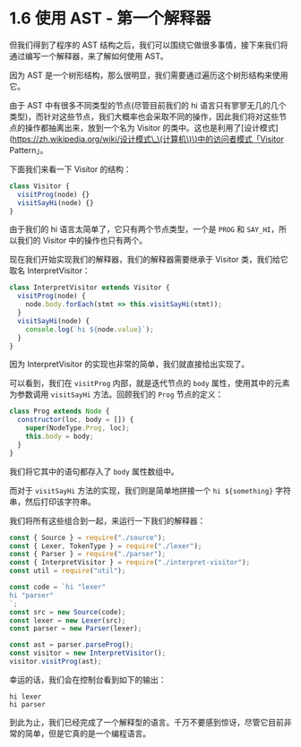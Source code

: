 # 1.6 使用 AST - 第一个解释器

但我们得到了程序的 AST 结构之后，我们可以围绕它做很多事情，接下来我们将通过编写一个解释器，来了解如何使用 AST。

因为 AST 是一个树形结构，那么很明显，我们需要通过遍历这个树形结构来使用它。

由于 AST 中有很多不同类型的节点\(尽管目前我们的 hi 语言只有寥寥无几的几个类型\)，而针对这些节点，我们大概率也会采取不同的操作，因此我们将对这些节点的操作都抽离出来，放到一个名为 Visitor 的类中。这也是利用了\[设计模式\]\([https://zh.wikipedia.org/wiki/设计模式\_\(计算机\)\)中的访问者模式「Visitor](https://zh.wikipedia.org/wiki/设计模式_%28计算机%29%29中的访问者模式「Visitor) Pattern」。

下面我们来看一下 Visitor 的结构：

```javascript
class Visitor {
  visitProg(node) {}
  visitSayHi(node) {}
}
```

由于我们的 hi 语言太简单了，它只有两个节点类型，一个是 `PROG` 和 `SAY_HI`，所以我们的 Visitor 中的操作也只有两个。

现在我们开始实现我们的解释器，我们的解释器需要继承于 Visitor 类，我们给它取名 InterpretVisitor：

```javascript
class InterpretVisitor extends Visitor {
  visitProg(node) {
    node.body.forEach(stmt => this.visitSayHi(stmt));
  }
  visitSayHi(node) {
    console.log(`hi ${node.value}`);
  }
}
```

因为 InterpretVisitor 的实现也非常的简单，我们就直接给出实现了。

可以看到，我们在 `visitProg` 内部，就是迭代节点的 `body` 属性，使用其中的元素为参数调用 `visitSayHi` 方法。回顾我们的 `Prog` 节点的定义：

```javascript
class Prog extends Node {
  constructor(loc, body = []) {
    super(NodeType.Prog, loc);
    this.body = body;
  }
}
```

我们将它其中的语句都存入了 `body` 属性数组中。

而对于 `visitSayHi` 方法的实现，我们则是简单地拼接一个 `hi ${something}` 字符串，然后打印该字符串。

我们将所有这些组合到一起，来运行一下我们的解释器：

```javascript
const { Source } = require("./source");
const { Lexer, TokenType } = require("./lexer");
const { Parser } = require("./parser");
const { InterpretVisitor } = require("./interpret-visitor");
const util = require("util");

const code = `hi "lexer"
hi "parser"
`;
const src = new Source(code);
const lexer = new Lexer(src);
const parser = new Parser(lexer);

const ast = parser.parseProg();
const visitor = new InterpretVisitor();
visitor.visitProg(ast);
```

幸运的话，我们会在控制台看到如下的输出：

```text
hi lexer
hi parser
```

到此为止，我们已经完成了一个解释型的语言。千万不要感到惊讶，尽管它目前非常的简单，但是它真的是一个编程语言。

